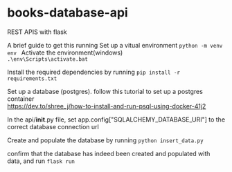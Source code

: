 # books-database-api
REST APIS with flask

A brief guide to get this running
Set up a vitual environment 
```python -m venv env ```
Activate the environment(windows)  
```.\env\Scripts\activate.bat```

Install the required dependencies by running
```pip install -r requirements.txt```  

Set up a database (postgres). follow this tutorial to set up a postgres container   
https://dev.to/shree_j/how-to-install-and-run-psql-using-docker-41j2

In the api/__init__.py file, set app.config["SQLALCHEMY_DATABASE_URI"] to the correct database connection url

Create and populate the database by running 
```python insert_data.py ```

confirm that the database has indeed been created and populated with data, and run
```flask run```


